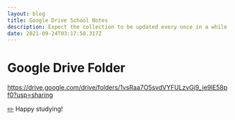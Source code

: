 ```yaml
---
layout: blog
title: Google Drive School Notes
description: Expect the collection to be updated every once in a while.
date: 2021-09-24T03:17:58.317Z
---
```

# Google Drive Folder

<https://drive.google.com/drive/folders/1vsRaa7O5svdVYFULzvGj9_je9lE58pf0?usp=sharing>

[✏️](https://emojipedia.org/emoji/%E2%9C%8F%EF%B8%8F/#:~:text=Unicode%20details%20for%20Pencil%20(%E2%9C%8F%EF%B8%8F)%20emoji.) Happy studying! [](https://emojipedia.org/emoji/%E2%9C%8F%EF%B8%8F/#:~:text=Unicode%20details%20for%20Pencil%20(%E2%9C%8F%EF%B8%8F)%20emoji.)